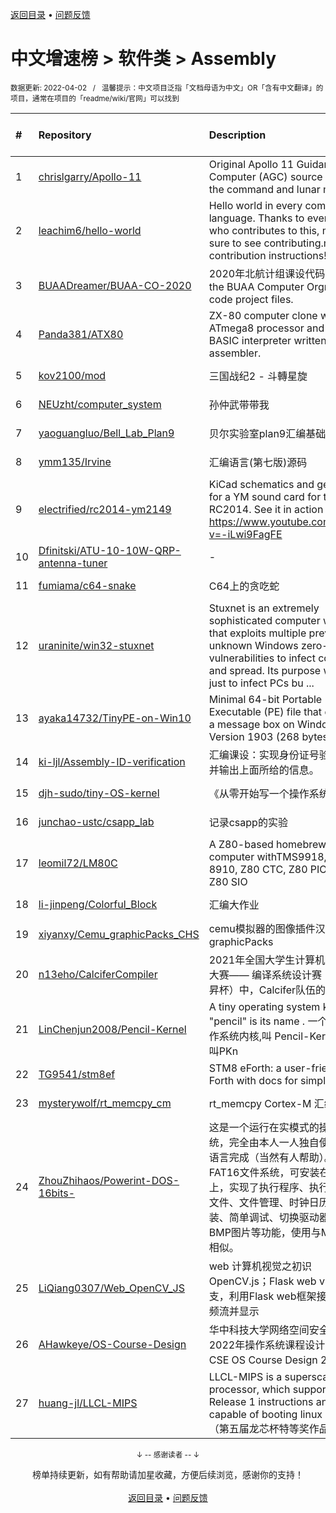 <a href="https://gitee.com/GrowingGit/GitHub-Chinese-Top-Charts#github中文排行榜">返回目录</a> • <a href="/content/docs/feedback.md">问题反馈</a>

# 中文增速榜 > 软件类 > Assembly
<sub>数据更新: 2022-04-02&nbsp;&nbsp;&nbsp;/&nbsp;&nbsp;&nbsp;温馨提示：中文项目泛指「文档母语为中文」OR「含有中文翻译」的项目，通常在项目的「readme/wiki/官网」可以找到</sub>

|#|Repository|Description|Stars|Average daily growth|Updated|
|:-|:-|:-|:-|:-|:-|
|1|[chrislgarry/Apollo-11](https://github.com/chrislgarry/Apollo-11)|Original Apollo 11 Guidance Computer (AGC) source code for the command and lunar modules.|52671|18|2022-02-03|
|2|[leachim6/hello-world](https://github.com/leachim6/hello-world)|Hello world in every computer language.  Thanks to everyone who contributes to this, make sure to see contributing.md for contribution instructions!|8026|2|2022-03-31|
|3|[BUAADreamer/BUAA-CO-2020](https://github.com/BUAADreamer/BUAA-CO-2020)|2020年北航计组课设代码 This is the BUAA Computer Orgnization code project files.|6|0|2022-01-27|
|4|[Panda381/ATX80](https://github.com/Panda381/ATX80)|ZX-80 computer clone with ATmega8 processor and with BASIC interpreter written in AVR assembler.|23|0|2021-12-15|
|5|[kov2100/mod](https://github.com/kov2100/mod)|三国战纪2 - 斗轉星旋|3|0|2022-02-08|
|6|[NEUzht/computer_system](https://github.com/NEUzht/computer_system)|孙仲武带带我|3|0|2022-01-09|
|7|[yaoguangluo/Bell_Lab_Plan9](https://github.com/yaoguangluo/Bell_Lab_Plan9)|贝尔实验室plan9汇编基础研究|2|0|2022-01-27|
|8|[ymm135/Irvine](https://github.com/ymm135/Irvine)|汇编语言(第七版)源码|2|0|2022-02-08|
|9|[electrified/rc2014-ym2149](https://github.com/electrified/rc2014-ym2149)|KiCad schematics and gerbers for a YM sound card for the RC2014. See it in action here: https://www.youtube.com/watch?v=-iLwi9FagFE|53|0|2022-03-09|
|10|[Dfinitski/ATU-10-10W-QRP-antenna-tuner](https://github.com/Dfinitski/ATU-10-10W-QRP-antenna-tuner)|-|30|0|2021-12-09|
|11|[fumiama/c64-snake](https://github.com/fumiama/c64-snake)|C64上的贪吃蛇|4|0|2021-10-18|
|12|[uraninite/win32-stuxnet](https://github.com/uraninite/win32-stuxnet)|Stuxnet is an extremely sophisticated computer worm that exploits multiple previously unknown Windows zero-day vulnerabilities to infect computers and spread. Its purpose was not just to infect PCs bu ...|10|0|2022-03-17|
|13|[ayaka14732/TinyPE-on-Win10](https://github.com/ayaka14732/TinyPE-on-Win10)|Minimal 64-bit Portable Executable (PE) file that displays a message box on Windows 10 Version 1903 (268 bytes)|31|0|2022-03-29|
|14|[ki-ljl/Assembly-ID-verification](https://github.com/ki-ljl/Assembly-ID-verification)|汇编课设：实现身份证号验证功能并输出上面所给的信息。|2|0|2022-03-07|
|15|[djh-sudo/tiny-OS-kernel](https://github.com/djh-sudo/tiny-OS-kernel)|《从零开始写一个操作系统》|7|0|2021-10-10|
|16|[junchao-ustc/csapp_lab](https://github.com/junchao-ustc/csapp_lab)|记录csapp的实验|2|0|2021-10-30|
|17|[leomil72/LM80C](https://github.com/leomil72/LM80C)|A Z80-based homebrew computer withTMS9918, AY-3-8910, Z80 CTC, Z80 PIO, and Z80 SIO|67|0|2022-04-01|
|18|[li-jinpeng/Colorful_Block](https://github.com/li-jinpeng/Colorful_Block)|汇编大作业|2|0|2021-11-10|
|19|[xiyanxy/Cemu_graphicPacks_CHS](https://github.com/xiyanxy/Cemu_graphicPacks_CHS)|cemu模拟器的图像插件汉化包：graphicPacks|65|0|2021-12-12|
|20|[n13eho/CalciferCompiler](https://github.com/n13eho/CalciferCompiler)|2021年全国大学生计算机系统能力大赛—— 编译系统设计赛（华为毕昇杯）中，Calcifer队伍的作品|3|0|2021-11-21|
|21|[LinChenjun2008/Pencil-Kernel](https://github.com/LinChenjun2008/Pencil-Kernel)|A tiny operating system kernel, "pencil" is its name . 一个小型的操作系统内核,叫 Pencil-Kernel,有时叫PKn|3|0|2022-04-01|
|22|[TG9541/stm8ef](https://github.com/TG9541/stm8ef)|STM8 eForth: a user-friendly Forth with docs for simple µCs|263|0|2022-02-22|
|23|[mysterywolf/rt_memcpy_cm](https://github.com/mysterywolf/rt_memcpy_cm)|rt_memcpy Cortex-M 汇编加速版|3|0|2021-12-08|
|24|[ZhouZhihaos/Powerint-DOS-16bits-](https://github.com/ZhouZhihaos/Powerint-DOS-16bits-)|这是一个运行在实模式的操作系统，完全由本人一人独自使用汇编语言完成（当然有人帮助）。兼容FAT16文件系统，可安装在硬盘上，实现了执行程序、执行批处理文件、文件管理、时钟日历、安装、简单调试、切换驱动器、浏览BMP图片等功能，使用与MS-DOS相似。|5|0|2022-01-19|
|25|[LiQiang0307/Web_OpenCV_JS](https://github.com/LiQiang0307/Web_OpenCV_JS)|web 计算机视觉之初识OpenCV.js；Flask web  video 分支，利用Flask web框架接收实时视频流并显示|4|0|2022-01-26|
|26|[AHawkeye/OS-Course-Design](https://github.com/AHawkeye/OS-Course-Design)|华中科技大学网络空间安全学院2022年操作系统课程设计（HUST CSE OS Course Design 2022）|3|0|2022-03-16|
|27|[huang-jl/LLCL-MIPS](https://github.com/huang-jl/LLCL-MIPS)|LLCL-MIPS is a superscalar MIPS processor, which supports MIPS Release 1 instructions and is capable of booting linux kernel. （第五届龙芯杯特等奖作品）|13|0|2022-01-26|

<div align="center">
    <p><sub>↓ -- 感谢读者 -- ↓</sub></p>
    榜单持续更新，如有帮助请加星收藏，方便后续浏览，感谢你的支持！
</div>

<br/>

<div align="center"><a href="https://gitee.com/GrowingGit/GitHub-Chinese-Top-Charts#github中文排行榜">返回目录</a> • <a href="/content/docs/feedback.md">问题反馈</a></div>
